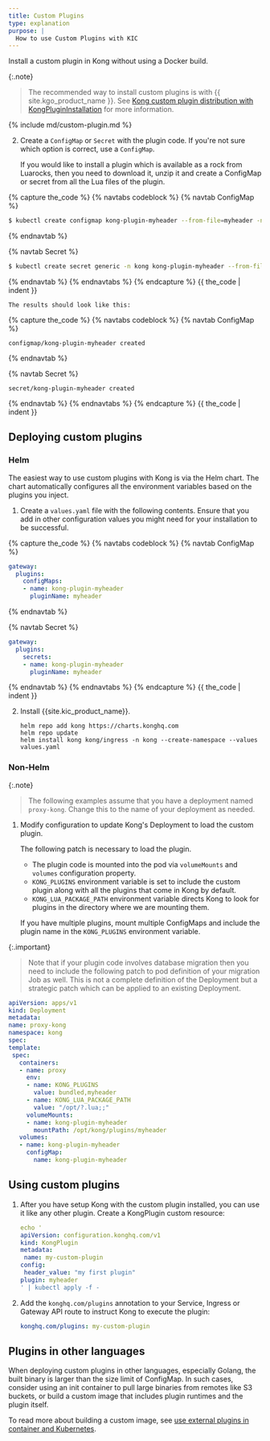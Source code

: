 ```yaml
---
title: Custom Plugins
type: explanation
purpose: |
  How to use Custom Plugins with KIC
---
```


Install a custom plugin in Kong without using a Docker build.

{:.note}
> The recommended way to install custom plugins is with {{ site.kgo_product_name }}. See [Kong custom plugin distribution with KongPluginInstallation](/gateway-operator/unreleased/guides/plugin-distribution/) for more information.

{% include md/custom-plugin.md %}

2. Create a `ConfigMap` or `Secret` with the plugin code. If you're not sure which option is correct, use a `ConfigMap`.

    If you would like to install a plugin which is available as a rock from Luarocks, then you need to download it, unzip it and create a ConfigMap or secret from all the Lua files of the plugin.

{% capture the_code %}
{% navtabs codeblock %}
{% navtab ConfigMap %}
```bash
$ kubectl create configmap kong-plugin-myheader --from-file=myheader -n kong
```
{% endnavtab %}

{% navtab Secret %}
```bash
$ kubectl create secret generic -n kong kong-plugin-myheader --from-file=myheader
```
{% endnavtab %}
{% endnavtabs %}
{% endcapture %}
{{ the_code | indent }}

    The results should look like this:
{% capture the_code %}
{% navtabs codeblock %}
{% navtab ConfigMap %}
```text
configmap/kong-plugin-myheader created
```
{% endnavtab %}

{% navtab Secret %}
```text
secret/kong-plugin-myheader created
```
{% endnavtab %}
{% endnavtabs %}
{% endcapture %}
{{ the_code | indent }}

## Deploying custom plugins

### Helm

The easiest way to use custom plugins with Kong is via the Helm chart. The chart automatically configures all the environment variables based on the plugins you inject.

1. Create a `values.yaml` file with the following contents. Ensure that you add in other configuration values you might need for your installation to be successful.

{% capture the_code %}
{% navtabs codeblock %}
{% navtab ConfigMap %}
```yaml
gateway:
  plugins:
    configMaps:
    - name: kong-plugin-myheader
      pluginName: myheader
```
{% endnavtab %}

{% navtab Secret %}
```yaml
gateway:
  plugins:
    secrets:
    - name: kong-plugin-myheader
      pluginName: myheader
```
{% endnavtab %}
{% endnavtabs %}
{% endcapture %}
{{ the_code | indent }}

2. Install {{site.kic_product_name}}.
    ```
    helm repo add kong https://charts.konghq.com
    helm repo update
    helm install kong kong/ingress -n kong --create-namespace --values values.yaml
    ```

### Non-Helm

{:.note}
> The following examples assume that you have a deployment named `proxy-kong`. Change this to the name of your deployment as needed.

1. Modify configuration to update Kong's Deployment to load the custom plugin.

   The following patch is necessary to load the plugin.
   - The plugin code is mounted into the pod via `volumeMounts` and `volumes` configuration property.
   - `KONG_PLUGINS` environment variable is set to include the custom plugin along with all the plugins that come in Kong by default.
   - `KONG_LUA_PACKAGE_PATH` environment variable directs Kong to look for plugins in the directory where we are mounting them.

   If you have multiple plugins, mount multiple ConfigMaps and include the plugin name in the `KONG_PLUGINS` environment variable.

  {:.important}
   > Note that if your plugin code involves database migration then you need to include the following patch to pod definition of your migration Job as well.
   This is not a complete definition of the Deployment but a strategic patch which can be applied to an existing Deployment.

   ```yaml
apiVersion: apps/v1
kind: Deployment
metadata:
  name: proxy-kong
  namespace: kong
spec:
  template:
    spec:
      containers:
      - name: proxy
        env:
        - name: KONG_PLUGINS
          value: bundled,myheader
        - name: KONG_LUA_PACKAGE_PATH
          value: "/opt/?.lua;;"
        volumeMounts:
        - name: kong-plugin-myheader
          mountPath: /opt/kong/plugins/myheader
      volumes:
      - name: kong-plugin-myheader
        configMap:
          name: kong-plugin-myheader
```

## Using custom plugins

1. After you have setup Kong with the custom plugin installed, you can use it like any other plugin. Create a KongPlugin custom resource:

    ```yaml
   echo '
   apiVersion: configuration.konghq.com/v1
   kind: KongPlugin
   metadata:
     name: my-custom-plugin
   config:
     header_value: "my first plugin"
   plugin: myheader
   ' | kubectl apply -f -
   ```

1. Add the `konghq.com/plugins` annotation to your Service, Ingress or Gateway API route to instruct Kong to execute the plugin:

   ```yaml
   konghq.com/plugins: my-custom-plugin
   ```

## Plugins in other languages

When deploying custom plugins in other languages, especially Golang, the built binary is larger than
the size limit of ConfigMap. In such cases, consider using an init container to pull large binaries from
remotes like S3 buckets, or build a custom image that includes plugin runtimes and the plugin itself.

To read more about building a custom image, see
[use external plugins in container and Kubernetes](/gateway/latest/reference/external-plugins/#use-external-plugins-in-container-and-kubernetes).
